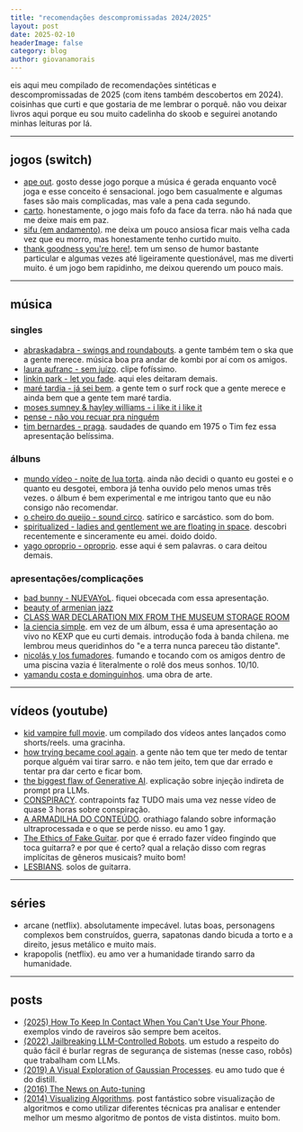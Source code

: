 ```yaml
---
title: "recomendações descompromissadas 2024/2025"
layout: post
date: 2025-02-10
headerImage: false
category: blog
author: giovanamorais
---
```


eis aqui meu compilado de recomendações sintéticas e descompromissadas de 2025
(com itens também descobertos em 2024). coisinhas que curti e que gostaria de me
lembrar o porquê. não vou deixar livros aqui porque eu sou muito cadelinha do
skoob e seguirei anotando minhas leituras por lá.

---

## jogos (switch)
* [ape out](https://www.youtube.com/watch?v=dH6hCAK24Ok). gosto desse jogo
  porque a música é gerada enquanto você joga e esse conceito é sensacional.
  jogo bem casualmente e algumas fases são mais complicadas, mas vale a pena
  cada segundo.
* [carto](https://www.youtube.com/watch?v=OR8CjIYwmxM). honestamente, o jogo mais fofo da face da terra. não
  há nada que me deixe mais em paz.
* [sifu (em andamento)](https://www.youtube.com/watch?v=1FQ1YO3Ks2U). me deixa um pouco ansiosa ficar mais velha cada vez
  que eu morro, mas honestamente tenho curtido muito.
* [thank goodness you're here!](https://www.youtube.com/watch?v=LFsDFNB-Ug4). tem um senso de humor bastante particular e algumas vezes até ligeiramente questionável, mas me diverti muito. é um jogo bem rapidinho, me deixou querendo um pouco mais.

---

## música

### singles
* [abraskadabra - swings and
  roundabouts](https://www.youtube.com/watch?v=yFI5j5eM4-k). a gente também tem o ska que a
  gente merece. música boa pra andar de kombi por aí com os amigos.
* [laura aufranc - sem juízo](https://www.youtube.com/watch?v=lr6Xd8-q9vE). clipe fofíssimo.
* [linkin park - let you fade](https://www.youtube.com/watch?v=jv-laQtaLjE).
  aqui eles deitaram demais.
* [maré tardia - já sei bem](https://www.youtube.com/watch?v=X9SSe8tQ318). a
  gente tem o surf rock que a gente merece e ainda bem que a gente tem maré
  tardia.
* [moses sumney & hayley williams - i like it i like it](https://www.youtube.com/watch?v=d5OB461GCD8)
* [pense - não vou recuar pra ninguém](https://www.youtube.com/watch?v=Anvfo054lH8)
* [tim bernardes - praga](https://www.youtube.com/watch?v=AgZCglt4JEI). saudades
  de quando em 1975 o Tim fez essa apresentação belíssima.


### álbuns

* [mundo vídeo - noite de lua torta](https://balaclavarecords.bandcamp.com/album/noite-de-lua-torta). ainda não decidi o quanto eu gostei e o quanto eu desgotei, embora já tenha ouvido pelo menos umas três vezes. o álbum é bem experimental e me intrigou tanto que eu não consigo não recomendar.
* [o cheiro do queijo - sound circo](https://www.youtube.com/watch?v=qOS1iEEN8o0). satírico e sarcástico. som do bom.
* [spiritualized - ladies and gentlement we are floating in space](https://www.youtube.com/watch?v=_eCGu2Te3ZA). descobri
  recentemente e sinceramente eu amei. doido doido.
* [yago oproprio - oproprio](https://www.youtube.com/watch?v=qOS1iEEN8o0). esse
  aqui é sem palavras. o cara deitou demais.


### apresentações/complicações

* [bad bunny - NUEVAYoL](https://www.youtube.com/watch?v=T3fMgn9eeBA). fiquei
  obcecada com essa apresentação.
* [beauty of armenian jazz](https://www.youtube.com/watch?v=11i4UNbKHkQ)
* [CLASS WAR DECLARATION MIX FROM THE MUSEUM STORAGE ROOM](https://www.youtube.com/watch?v=L_HCXeOJC1U)
* [la ciencia simple](https://www.youtube.com/watch?v=aINuLF0i75E). em vez de um
  álbum, essa é uma apresentação ao vivo no KEXP que eu curti demais. introdução
  foda à banda chilena. me lembrou meus queridinhos do "e a terra nunca pareceu
  tão distante".
* [nicolás y los fumadores](https://www.youtube.com/watch?v=q4PlauQlWb8).
  fumando e tocando com os amigos dentro de uma piscina vazia é literalmente o
  rolê dos meus sonhos. 10/10.
* [yamandu costa e dominguinhos](https://www.youtube.com/watch?v=xZfKXFnb6IQ&t=4s). uma obra de
  arte.

---

## vídeos (youtube)

* [kid vampire full movie](https://www.youtube.com/watch?v=2JqDneQLX0s). um
  compilado dos vídeos antes lançados como shorts/reels. uma gracinha.
* [how trying became cool again](https://www.youtube.com/watch?v=o2jzKo1RqWU). a
  gente não tem que ter medo de tentar porque alguém vai tirar sarro. e não tem
  jeito, tem que dar errado e tentar pra dar certo e ficar bom.
* [the biggest flaw of Generative AI](https://www.youtube.com/watch?v=rAEqP9VEhe8). explicação sobre injeção indireta de prompt pra LLMs.
* [CONSPIRACY](https://www.youtube.com/watch?v=teqkK0RLNkI). contrapoints faz
  TUDO mais uma vez nesse vídeo de quase 3 horas sobre conspiração.
* [A ARMADILHA DO CONTEÚDO](https://www.youtube.com/watch?v=tXseTtlC5qI).
  orathiago falando sobre informação ultraprocessada e o que se perde nisso. eu
  amo 1 gay.
* [The Ethics of Fake Guitar](https://www.youtube.com/watch?v=R1QEV9euGAg). por
  que é errado fazer vídeo fingindo que toca guitarra? e por que é certo? qual a
  relação disso com regras implícitas de gêneros musicais? muito bom!
* [LESBIANS](https://www.youtube.com/watch?v=3vevGe-SwOo). solos de guitarra.


---

## séries
* arcane (netflix). absolutamente impecável. lutas boas, personagens complexos
  bem construídos, guerra, sapatonas dando bicuda a torto e a direito, jesus
  metálico e muito mais.
* krapopolis (netflix). eu amo ver a humanidade tirando sarro da humanidade.

---

## posts
* [(2025) How To Keep In Contact When You Can't Use Your Phone](https://archive.is/0lI4K). exemplos vindo de raveiros são sempre bem aceitos.
* [(2022) Jailbreaking LLM-Controlled Robots](https://blog.ml.cmu.edu/2024/10/29/jailbreaking-llm-controlled-robots/). um estudo a respeito do quão fácil é burlar regras de segurança de sistemas (nesse caso, robôs) que trabalham com LLMs.
* [(2019) A Visual Exploration of Gaussian Processes](https://distill.pub/2019/visual-exploration-gaussian-processes/). eu amo tudo que é do distill.
* [(2016) The News on Auto-tuning](https://archives.argmin.net/2016/06/20/hypertuning/)
* [(2014) Visualizing Algorithms](https://bost.ocks.org/mike/algorithms/). post
  fantástico sobre visualização de algoritmos e como utilizar
  diferentes técnicas pra analisar e entender melhor um mesmo algoritmo
  de pontos de vista distintos. muito bom.
